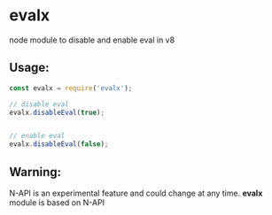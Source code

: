 # evalx
node module to disable and enable eval in v8

Usage:
-----
```javascript
const evalx = require('evalx');

// disable eval
evalx.disableEval(true);


// enable eval
evalx.disableEval(false);

```

Warning:
--------
N-API is an experimental feature and could change at any time.
**evalx** module is based on N-API